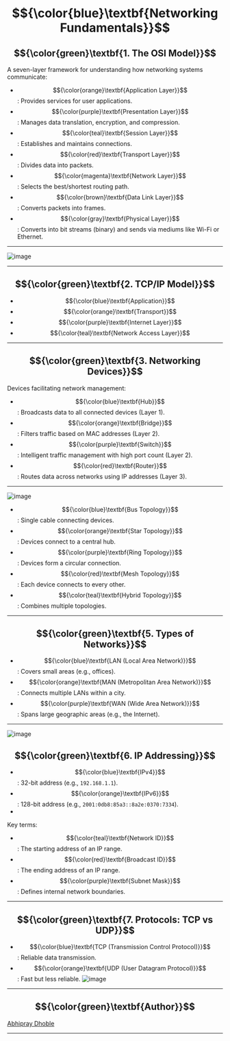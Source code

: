 
# $${\color{blue}\textbf{Networking Fundamentals}}$$

## $${\color{green}\textbf{1. The OSI Model}}$$
A seven-layer framework for understanding how networking systems communicate:
- $${\color{orange}\textbf{Application Layer}}$$: Provides services for user applications.
- $${\color{purple}\textbf{Presentation Layer}}$$: Manages data translation, encryption, and compression.
- $${\color{teal}\textbf{Session Layer}}$$: Establishes and maintains connections.
- $${\color{red}\textbf{Transport Layer}}$$: Divides data into packets.
- $${\color{magenta}\textbf{Network Layer}}$$: Selects the best/shortest routing path.
- $${\color{brown}\textbf{Data Link Layer}}$$: Converts packets into frames.
- $${\color{gray}\textbf{Physical Layer}}$$: Converts into bit streams (binary) and sends via mediums like Wi-Fi or Ethernet.

---

![image](https://github.com/user-attachments/assets/82a378b6-2764-4c61-acd0-b514fead068b)


---

## $${\color{green}\textbf{2. TCP/IP Model}}$$
- $${\color{blue}\textbf{Application}}$$
- $${\color{orange}\textbf{Transport}}$$
- $${\color{purple}\textbf{Internet Layer}}$$
- $${\color{teal}\textbf{Network Access Layer}}$$

---

## $${\color{green}\textbf{3. Networking Devices}}$$
Devices facilitating network management:
- $${\color{blue}\textbf{Hub}}$$: Broadcasts data to all connected devices (Layer 1).
- $${\color{orange}\textbf{Bridge}}$$: Filters traffic based on MAC addresses (Layer 2).
- $${\color{purple}\textbf{Switch}}$$: Intelligent traffic management with high port count (Layer 2).
- $${\color{red}\textbf{Router}}$$: Routes data across networks using IP addresses (Layer 3).
---
  ![image](https://github.com/user-attachments/assets/3ce486f5-81d9-4030-b5ab-6262de367fa8)

- $${\color{blue}\textbf{Bus Topology}}$$: Single cable connecting devices.
- $${\color{orange}\textbf{Star Topology}}$$: Devices connect to a central hub.
- $${\color{purple}\textbf{Ring Topology}}$$: Devices form a circular connection.
- $${\color{red}\textbf{Mesh Topology}}$$: Each device connects to every other.
- $${\color{teal}\textbf{Hybrid Topology}}$$: Combines multiple topologies.

---

## $${\color{green}\textbf{5. Types of Networks}}$$
- $${\color{blue}\textbf{LAN (Local Area Network)}}$$: Covers small areas (e.g., offices).
- $${\color{orange}\textbf{MAN (Metropolitan Area Network)}}$$: Connects multiple LANs within a city.
- $${\color{purple}\textbf{WAN (Wide Area Network)}}$$: Spans large geographic areas (e.g., the Internet).

---
![image](https://github.com/user-attachments/assets/abb6d55d-6dd8-4551-902b-1166eed64384)


## $${\color{green}\textbf{6. IP Addressing}}$$
- $${\color{blue}\textbf{IPv4}}$$: 32-bit address (e.g., `192.168.1.1`).
- $${\color{orange}\textbf{IPv6}}$$: 128-bit address (e.g., `2001:0db8:85a3::8a2e:0370:7334`).
- 


Key terms:
- $${\color{teal}\textbf{Network ID}}$$: The starting address of an IP range.
- $${\color{red}\textbf{Broadcast ID}}$$: The ending address of an IP range.
- $${\color{purple}\textbf{Subnet Mask}}$$: Defines internal network boundaries.

---

## $${\color{green}\textbf{7. Protocols: TCP vs UDP}}$$
- $${\color{blue}\textbf{TCP (Transmission Control Protocol)}}$$: Reliable data transmission.
- $${\color{orange}\textbf{UDP (User Datagram Protocol)}}$$: Fast but less reliable.
![image](https://github.com/user-attachments/assets/aee2684b-e5ec-4cce-a6fb-24b7f291db43)
---

## $${\color{green}\textbf{Author}}$$
[Abhipray Dhoble](https://www.linkedin.com/in/abhipraydhoble)

---
